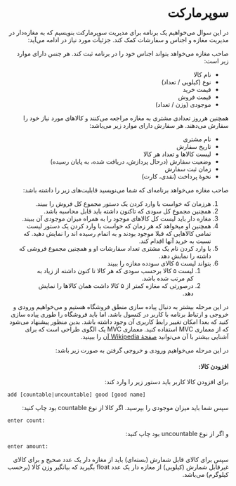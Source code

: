 <div dir="rtl">

# سوپرمارکت
در این سوال می‌خواهیم یک برنامه برای مدیریت سوپرمارکت بنویسیم که به مغازه‌دار در مدیریت مغازه و اجناس و سفارشات کمک کند. جزئیات مورد نیاز در ادامه می‌آید:

 صاحب مغازه می‌خواهد بتواند اجناس خود را در برنامه ثبت کند. هر جنس دارای موارد زیر است:
- نام کالا
- نوع (کیلویی / تعداد)
- قیمت خرید
- قیمت فروش
- موجودی (وزن / تعداد)

همچنین هرروز تعدادی مشتری به مغازه مراجعه می‌کنند و کالاهای مورد نیاز خود را سفارش می‌دهند. هر سفارش دارای موارد زیر می‌باشد:
- نام مشتری
- تاریخ سفارش
- لیست کالاها و تعداد هر کالا
- وضعیت سفارش (درحال پردازش، دریافت شده، به پایان رسیده)
- زمان ثبت سفارش
- نحوهٔ پرداخت (نقدی، کارت)

صاحب مغازه می‌خواهد برنامه‌ای که شما می‌نویسید قابلیت‌های زیر را داشته باشد:
1. هرزمان که خواست با وارد کردن یک دستور مجموع کل فروش را ببیند.
2. همچنین مجموع کل سودی که تاکنون داشته باید قابل محاسبه باشد.
3. مغازه دار باید لیست کل کالا‌های موجود را به همراه میزان موجودی آن ببیند.
4. همچنین او میخواهد که هر زمان که خواست با وارد کردن یک دستور لیست تمامی کالاهایی که قبلا موجود بودند و به اتمام رسیده اند را نمایش دهید. که نسبت به خرید آنها اقدام کند.
5. با وارد کردن نام یک مشتری تعداد سفارشات او و همچنین مجموع فروشی که داشته را نمایش دهد.
6. بتواند لیست ۵ کالای سودده مغازه را ببیند
   1. لیست ۵ کالا برحسب سودی که هر کالا تا کنون داشته از زیاد به کم مرتب شده باشد.
   2. درصورتی که مغازه کمتر از ۵ کالا داشت همان کالا‌ها را نمایش دهد.

در این مرحله بیشتر به دنبال پیاده سازی منطق فروشگاه هستیم و می‌خواهیم ورودی و خروجی و ارتباط برنامه با کاربر در کنسول باشد. اما باید فروشگاه را طوری پیاده سازی کنید که بعدا امکان تغییر رابط کاربری آن وجود داشته باشد. بدین منظور پیشنهاد می‌شود که از معماری MVC استفاده کنید. معماری MVC یک الگوی طراحی است که برای آشنایی بیشتر با آن می‌توانید [صفحهٔ Wikipedia آن](https://en.wikipedia.org/wiki/Model%E2%80%93view%E2%80%93controller) را ببینید.

در این مرحله می‌خواهیم ورودی و خروجی گرفتن به صورت زیر باشد:
#### افزودن کالا:
برای افزودن کالا کاربر باید دستور زیر را وارد کند:
</div>

```
add [countable|uncountable] good [good name]
```
<div dir="rtl">
سپس شما باید میزان موجودی را بپرسید. اگر کالا از نوع countable بود چاپ کنید:
</div>

```
enter count:
```

<div dir="rtl">
و اگر از نوع uncountable بود چاپ کنید:
</div>

```
enter amount:
```
<div dir="rtl">

سپس برای کالای قابل شمارش (بسته‌ای) باید از مغازه دار یک عدد صحیح و برای کالای غیرقابل شمارش (کیلویی) از مغازه دار یک عدد float بگیرید که بیانگیر وزن کالا (برحسب کیلوگرم) می‌باشد.
 
</div>